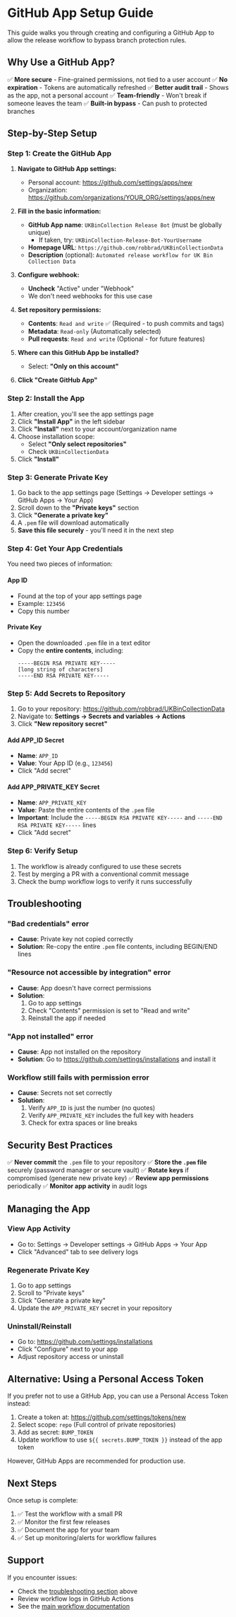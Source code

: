 # GitHub App Setup Guide

This guide walks you through creating and configuring a GitHub App to allow the release workflow to bypass branch protection rules.

## Why Use a GitHub App?

✅ **More secure** - Fine-grained permissions, not tied to a user account
✅ **No expiration** - Tokens are automatically refreshed
✅ **Better audit trail** - Shows as the app, not a personal account
✅ **Team-friendly** - Won't break if someone leaves the team
✅ **Built-in bypass** - Can push to protected branches

## Step-by-Step Setup

### Step 1: Create the GitHub App

1. **Navigate to GitHub App settings:**
   - Personal account: https://github.com/settings/apps/new
   - Organization: https://github.com/organizations/YOUR_ORG/settings/apps/new

2. **Fill in the basic information:**
   - **GitHub App name**: `UKBinCollection Release Bot` (must be globally unique)
     - If taken, try: `UKBinCollection-Release-Bot-YourUsername`
   - **Homepage URL**: `https://github.com/robbrad/UKBinCollectionData`
   - **Description** (optional): `Automated release workflow for UK Bin Collection Data`

3. **Configure webhook:**
   - **Uncheck** "Active" under "Webhook"
   - We don't need webhooks for this use case

4. **Set repository permissions:**
   - **Contents**: `Read and write` ✅ (Required - to push commits and tags)
   - **Metadata**: `Read-only` (Automatically selected)
   - **Pull requests**: `Read and write` (Optional - for future features)

5. **Where can this GitHub App be installed?**
   - Select: **"Only on this account"**

6. **Click "Create GitHub App"**

### Step 2: Install the App

1. After creation, you'll see the app settings page
2. Click **"Install App"** in the left sidebar
3. Click **"Install"** next to your account/organization name
4. Choose installation scope:
   - Select **"Only select repositories"**
   - Check `UKBinCollectionData`
5. Click **"Install"**

### Step 3: Generate Private Key

1. Go back to the app settings page (Settings → Developer settings → GitHub Apps → Your App)
2. Scroll down to the **"Private keys"** section
3. Click **"Generate a private key"**
4. A `.pem` file will download automatically
5. **Save this file securely** - you'll need it in the next step

### Step 4: Get Your App Credentials

You need two pieces of information:

#### App ID
- Found at the top of your app settings page
- Example: `123456`
- Copy this number

#### Private Key
- Open the downloaded `.pem` file in a text editor
- Copy the **entire contents**, including:
  ```
  -----BEGIN RSA PRIVATE KEY-----
  [long string of characters]
  -----END RSA PRIVATE KEY-----
  ```

### Step 5: Add Secrets to Repository

1. Go to your repository: https://github.com/robbrad/UKBinCollectionData
2. Navigate to: **Settings → Secrets and variables → Actions**
3. Click **"New repository secret"**

#### Add APP_ID Secret
- **Name**: `APP_ID`
- **Value**: Your App ID (e.g., `123456`)
- Click "Add secret"

#### Add APP_PRIVATE_KEY Secret
- **Name**: `APP_PRIVATE_KEY`
- **Value**: Paste the entire contents of the `.pem` file
- **Important**: Include the `-----BEGIN RSA PRIVATE KEY-----` and `-----END RSA PRIVATE KEY-----` lines
- Click "Add secret"

### Step 6: Verify Setup

1. The workflow is already configured to use these secrets
2. Test by merging a PR with a conventional commit message
3. Check the bump workflow logs to verify it runs successfully

## Troubleshooting

### "Bad credentials" error
- **Cause**: Private key not copied correctly
- **Solution**: Re-copy the entire `.pem` file contents, including BEGIN/END lines

### "Resource not accessible by integration" error
- **Cause**: App doesn't have correct permissions
- **Solution**: 
  1. Go to app settings
  2. Check "Contents" permission is set to "Read and write"
  3. Reinstall the app if needed

### "App not installed" error
- **Cause**: App not installed on the repository
- **Solution**: Go to https://github.com/settings/installations and install it

### Workflow still fails with permission error
- **Cause**: Secrets not set correctly
- **Solution**: 
  1. Verify `APP_ID` is just the number (no quotes)
  2. Verify `APP_PRIVATE_KEY` includes the full key with headers
  3. Check for extra spaces or line breaks

## Security Best Practices

✅ **Never commit** the `.pem` file to your repository
✅ **Store the `.pem` file** securely (password manager or secure vault)
✅ **Rotate keys** if compromised (generate new private key)
✅ **Review app permissions** periodically
✅ **Monitor app activity** in audit logs

## Managing the App

### View App Activity
- Go to: Settings → Developer settings → GitHub Apps → Your App
- Click "Advanced" tab to see delivery logs

### Regenerate Private Key
1. Go to app settings
2. Scroll to "Private keys"
3. Click "Generate a private key"
4. Update the `APP_PRIVATE_KEY` secret in your repository

### Uninstall/Reinstall
- Go to: https://github.com/settings/installations
- Click "Configure" next to your app
- Adjust repository access or uninstall

## Alternative: Using a Personal Access Token

If you prefer not to use a GitHub App, you can use a Personal Access Token instead:

1. Create a token at: https://github.com/settings/tokens/new
2. Select scope: `repo` (Full control of private repositories)
3. Add as secret: `BUMP_TOKEN`
4. Update workflow to use `${{ secrets.BUMP_TOKEN }}` instead of the app token

However, GitHub Apps are recommended for production use.

## Next Steps

Once setup is complete:
1. ✅ Test the workflow with a small PR
2. ✅ Monitor the first few releases
3. ✅ Document the app for your team
4. ✅ Set up monitoring/alerts for workflow failures

## Support

If you encounter issues:
- Check the [troubleshooting section](#troubleshooting) above
- Review workflow logs in GitHub Actions
- See the [main workflow documentation](./release-workflow.md)
